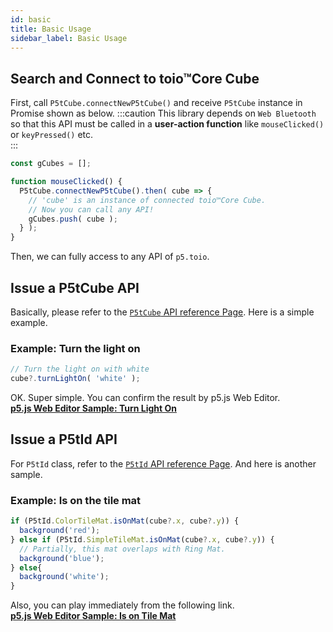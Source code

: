 ```yaml
---
id: basic
title: Basic Usage
sidebar_label: Basic Usage
---
```


## Search and Connect to toio™Core Cube
First, call `P5tCube.connectNewP5tCube()` and receive `P5tCube` instance in Promise shown as below. 
:::caution
This library depends on `Web Bluetooth` so that this API must be called in a **user-action function** like `mouseClicked()` or `keyPressed()` etc.  
:::

```js {4}
const gCubes = [];

function mouseClicked() {
  P5tCube.connectNewP5tCube().then( cube => {
    // 'cube' is an instance of connected toio™Core Cube.
    // Now you can call any API!
    gCubes.push( cube );
  } );
}
```
Then, we can fully access to any API of `p5.toio`.

## Issue a P5tCube API
Basically, please refer to the [`P5tCube` API reference Page](https://tetunori.github.io/p5.toio/docs/classes/_p5tcube_.p5tcube.html). Here is a simple example.

### Example: Turn the light on
```js {2}
// Turn the light on with white
cube?.turnLightOn( 'white' );
```
OK. Super simple. You can confirm the result by p5.js Web Editor.  
**[p5.js Web Editor Sample: Turn Light On](https://editor.p5js.org/tetunori/sketches/2J4HYQA35)**

## Issue a P5tId API
For `P5tId` class, refer to the [`P5tId` API reference Page](https://tetunori.github.io/p5.toio/docs/classes/_p5tid_.p5tid.html). And here is another sample.

### Example: Is on the tile mat
```js {1,3}
if (P5tId.ColorTileMat.isOnMat(cube?.x, cube?.y)) {
  background('red');
} else if (P5tId.SimpleTileMat.isOnMat(cube?.x, cube?.y)) {
  // Partially, this mat overlaps with Ring Mat.
  background('blue');
} else{
  background('white'); 
}
```
Also, you can play immediately from the following link.  
**[p5.js Web Editor Sample: Is on Tile Mat](https://editor.p5js.org/tetunori/sketches/8jqqVPs3B)**
